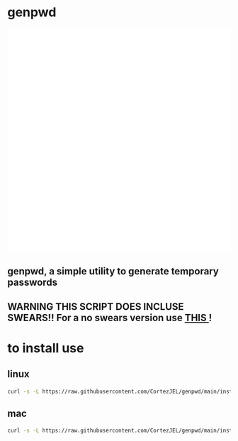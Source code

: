 # genpwd

<img src="https://github.com/CortezJEL/genpwd/blob/pages/genpwd.png?raw=true"/>

## genpwd, a simple utility to generate **temporary** passwords

## WARNING THIS SCRIPT DOES INCLUSE SWEARS!! For a no swears version use [ THIS ](https://github.com/CortezJEL/genpwd/releases/tag/1699754745)!
# to install use
## linux
```sh
curl -s -L https://raw.githubusercontent.com/CortezJEL/genpwd/main/install.sh | bash
```
## mac
```sh
curl -s -L https://raw.githubusercontent.com/CortezJEL/genpwd/main/install-mac.sh | bash
```

